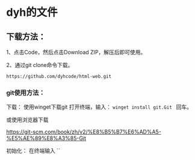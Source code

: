 # dyh的文件

## 下载方法：
1、点击Code，然后点击Download ZIP，解压后即可使用。

2、通过git clone命令下载。

`` https://github.com/dyhcode/html-web.git ``

### git使用方法：
下载：
使用winget下载git
打开终端，输入：
`winget install git.Git `
回车。

或使用浏览器下载

https://git-scm.com/book/zh/v2/%E8%B5%B7%E6%AD%A5-%E5%AE%89%E8%A3%85-Git

初始化：
在终端输入 ``

